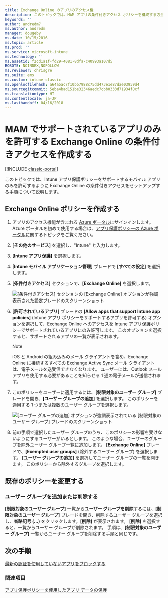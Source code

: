 ```yaml
---
title: Exchange Online のアプリのアクセス権
description: このトピックでは、MAM アプリの条件付きアクセス ポリシーを構成する方法について説明します。
keywords: ''
author: andredm7
ms.author: andredm
manager: dougeby
ms.date: 10/15/2016
ms.topic: article
ms.prod: ''
ms.service: microsoft-intune
ms.technology: ''
ms.assetid: f2cd1a1f-fd29-4081-8dfa-c40993a107d5
ROBOTS: NOINDEX,NOFOLLOW
ms.reviewer: chrisgre
ms.suite: ems
ms.custom: intune-classic
ms.openlocfilehash: a64a5ac7f10bb7988c75dd473e1e87dae03959d4
ms.sourcegitcommit: 5eba4bad151be32346aedc7cbb0333d71934f8cf
ms.translationtype: HT
ms.contentlocale: ja-JP
ms.lasthandoff: 04/16/2018
---
```

# <a name="create-an-exchange-online-conditional-access-to-only-allow-apps-supported-by-mam"></a>MAM でサポートされているアプリのみを許可する Exchange Online の条件付きアクセスを作成する

[!INCLUDE [classic-portal](../includes/classic-portal.md)]

このトピックでは、Intune アプリ保護ポリシーをサポートするモバイル アプリのみを許可するように Exchange Online の条件付きアクセスをセットアップする手順について説明します。


## <a name="create-an-exchange-online-policy"></a>Exchange Online ポリシーを作成する
1.  アプリのアクセス機能が含まれる [Azure ポータル](https://portal.azure.com)にサインインします。 Azure ポータルを初めて使用する場合は、[アプリ保護ポリシーの Azure ポータル](azure-portal-for-microsoft-intune-mam-policies.md)に関するトピックをご覧ください。

2.  **[その他のサービス]** を選択し、"Intune" と入力します。

3.  **[Intune アプリ保護]** を選択します。

4.  **[Intune モバイル アプリケーション管理]** ブレードで **[すべての設定]** を選択します。

5.  **[条件付きアクセス]** セクションで、**[Exchange Online]** を選択します。

    ![[条件付きアクセス] セクションの [Exchange Online] オプションが強調表示された設定ブレードのスクリーンショット](../media/MAM-conditional-access-1.png)

6. **[許可されているアプリ]** ブレードの **[Allow apps that support Intune app policies]** (Intune アプリ ポリシーをサポートするアプリを許可する) オプションを選択して、Exchange Online へのアクセスを Intune アプリ保護ポリシーでサポートされているアプリにのみ許可します。 このオプションを選択すると、サポートされるアプリの一覧が表示されます。

    >[!NOTE]
    >iOS と Android の組み込みのメール クライアントを含め、Exchange Online に接続するすべての Exchange Active Sync メール クライアントは、電子メールを送受信できなくなります。 ユーザーには、Outlook メール アプリを使用する必要があることを知らせる 1 通の電子メールが送信されます。

7. このポリシーをユーザーに適用するには、**[制限対象のユーザー グループ]** ブレードを開き、**[ユーザー グループの追加]** を選択します。 このポリシーを適用する 1 つまたは複数のユーザー グループを選択します。

    ![[ユーザー グループの追加] オプションが強調表示されている [制限対象のユーザー グループ] ブレードのスクリーンショット](../media/mam-ca-add-user-group.png)

8. 前の手順で選択したユーザー グループのうち、このポリシーの影響を受けないようにするユーザーがいるとします。 このような場合、ユーザーのグループを除外ユーザー グループ一覧に追加します。 **[Exchange Online]** ブレードで、**[Exempted user groups]** (除外するユーザー グループ) を選択します。 **[ユーザー グループの追加]** を選択してユーザー グループの一覧を開きます。 このポリシーから除外するグループを選択します。  

## <a name="modify-an-existing-policy"></a>既存のポリシーを変更する
### <a name="add-or-delete-user-groups"></a>ユーザー グループを追加または削除する

**[制限対象のユーザー グループ]** 一覧から**ユーザー グループを削除**するには、**[制限対象のユーザー グループ]** ブレードを開き、削除するユーザー グループを選択し、**省略記号 (...)** をクリックします。**[削除]** が表示されます。 **[削除]** を選択すると、一覧からユーザー グループが削除されます。 手順は、**[制限対象のユーザー グループ]** 一覧からユーザー グループを削除する手順と同じです。


## <a name="next-steps"></a>次の手順
[最新の認証を使用していないアプリをブロックする](block-apps-with-no-modern-authentication.md)
### <a name="see-also"></a>関連項目
[アプリ保護ポリシーを使用したアプリ データの保護](protect-app-data-using-mobile-app-management-policies-with-microsoft-intune.md)
